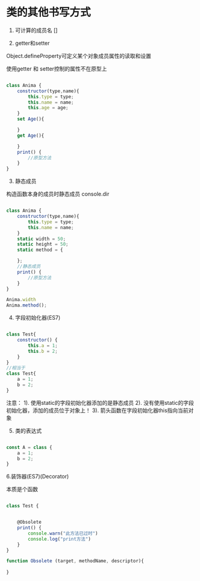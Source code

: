 # 类的其他书写方式

1. 可计算的成员名
   []

2. getter和setter

Object.defineProperty可定义某个对象成员属性的读取和设置

使用getter 和 setter控制的属性不在原型上

```js

class Anima {
    constructor(type,name){
        this.type = type;
        this.name = name;
        this.age = age;
    }
    set Age(){

    }
    get Age(){

    }
    print() {
        //原型方法
    }
}


```

3. 静态成员

构造函数本身的成员时静态成员
console.dir
```js

class Anima {
    constructor(type,name){
        this.type = type;
        this.name = name;
    }
    static width = 50;
    static height = 50;
    static method = {

    };
    //静态成员
    print() {
        //原型方法
    }
}

Anima.width
Anima.method();


```


4. 字段初始化器(ES7)

```js

class Test{
    constructor() {
        this.a = 1;
        this.b = 2;
    }
}
//相当于
class Test{
    a = 1;
    b = 2;
}

```
注意：
1). 使用static的字段初始化器添加的是静态成员
2). 没有使用static的字段初始化器，添加的成员位于对象上！
3). 箭头函数在字段初始化器this指向当前对象


5. 类的表达式


```js

const A = class {
    a = 1;
    b = 2;
}

```



6.装饰器(ES7)(Decorator)

本质是个函数
```js

class Test {


    @Obsolete
    print() {
        console.warn("此方法已过时")
        console.log("print方法")
    }
}

function Obsolete (target, methodName, descriptor){
    
}
```